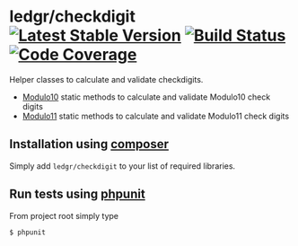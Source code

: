 # ledgr/checkdigit [![Latest Stable Version](https://poser.pugx.org/ledgr/checkdigit/v/stable.png)](https://packagist.org/packages/ledgr/checkdigit) [![Build Status](https://travis-ci.org/ledgr/checkdigit.svg?branch=1.0.0)](https://travis-ci.org/ledgr/checkdigit) [![Code Coverage](https://scrutinizer-ci.com/g/ledgr/checkdigit/badges/coverage.png?s=9aa5c5961e7210beb156fe3d1758a9bb3598dbdb)](https://scrutinizer-ci.com/g/ledgr/checkdigit/)


Helper classes to calculate and validate checkdigits.

 * [Modulo10](/src/Modulo10.php) static methods to calculate and validate Modulo10 check digits
 * [Modulo11](/src/Modulo11.php) static methods to calculate and validate Modulo11 check digits


Installation using [composer](http://getcomposer.org/)
------------------------------------------------------
Simply add `ledgr/checkdigit` to your list of required libraries.


Run tests using [phpunit](http://phpunit.de/)
---------------------------------------------
From project root simply type

    $ phpunit
